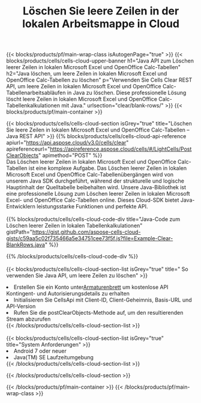 ﻿---
title:  Löschen Sie leere Zeilen in der lokalen Arbeitsmappe in Cloud
description: Cloud-APIs und SDKs zum Löschen leerer Zeilen unter Microsoft Excel und OpenOffice Calc. Löschen Sie leere Zeilen in lokalen Tabellenkalkulationen durch die Cells Cloud API. SDK-Unterstützungsarten von Entwicklungssprachen. Dazu gehören Android, C#, Go, Java, NodeJS, Perl, PHP, Python, Ruby und Swift.
url: /de/java/clear/blank-rows/
---
{{< blocks/products/pf/main-wrap-class isAutogenPage="true" >}}
{{< blocks/products/cells/cells-cloud-upper-banner h1="Java API zum Löschen leerer Zeilen in lokalen Microsoft Excel und OpenOffice Calc-Tabellen" h2="Java löschen, um leere Zeilen in lokalen Microsoft Excel und OpenOffice Calc-Tabellen zu löschen" p="Verwenden Sie Cells Clear REST API, um leere Zeilen in lokalen Microsoft Excel und OpenOffice Calc-Tabellenarbeitsabläufen in Java zu löschen. Diese professionelle Lösung löscht leere Zeilen in lokalen Microsoft Excel und OpenOffice Calc-Tabellenkalkulationen mit Java." urlsection="clear/blank-rows/" >}}
{{< blocks/products/pf/main-container >}}

{{< blocks/products/cells/cells-cloud-section isGrey="true" title="Löschen Sie leere Zeilen in lokalen Microsoft Excel und OpenOffice Calc-Tabellen – Java REST API" >}}
{{% blocks/products/cells/cells-cloud-api-reference apiurl="https://api.aspose.cloud/v3.0/cells/clear" apireferenceurl="https://apireference.aspose.cloud/cells/#/LightCells/PostClearObjects" apimethod="POST" %}}
<br/>
Das Löschen leerer Zeilen in lokalen Microsoft Excel und OpenOffice Calc-Tabellen ist eine komplexe Aufgabe. Das Löschen leerer Zeilen in lokalen Microsoft Excel und OpenOffice Calc-Tabellenübergängen wird von unserem Java SDK durchgeführt, während der strukturelle und logische Hauptinhalt der Quelltabelle beibehalten wird. Unsere Java-Bibliothek ist eine professionelle Lösung zum Löschen leerer Zeilen in lokalen Microsoft Excel- und OpenOffice Calc-Tabellen online. Dieses Cloud-SDK bietet Java-Entwicklern leistungsstarke Funktionen und perfekte API.
<br/>
<br/>
{{% blocks/products/cells/cells-cloud-code-div title="Java-Code zum Löschen leerer Zeilen in lokalen Tabellenkalkulationen" gistPath="https://gist.github.com/aspose-cells-cloud-gists/c59aa5c02f735466a5e34751cee73f5f.js?file=Example-Clear-BlankRows.java" %}}
  
{{% /blocks/products/cells/cells-cloud-code-div %}}
<br/>
<br/>
{{< blocks/products/cells/cells-cloud-section-list isGrey="true" title=" So verwenden Sie Java API, um leere Zeilen zu löschen" >}}
<li> Erstellen Sie ein Konto unter<a href="https://dashboard.aspose.cloud/">Armaturenbrett</a> um kostenlose API Kontingent- und Autorisierungsdetails zu erhalten</li>
<li>Initialisieren Sie CellsApi mit Client-ID, Client-Geheimnis, Basis-URL und API-Version</li>
<li>Rufen Sie die postClearObjects-Methode auf, um den resultierenden Stream abzurufen</li>
{{< /blocks/products/cells/cells-cloud-section-list >}}
<br/>
<br/>
{{< blocks/products/cells/cells-cloud-section-list isGrey="true" title="System Anforderungen" >}}
<li>Android 7 oder neuer</li>
<li>Java(TM) SE Laufzeitumgebung</li>
{{< /blocks/products/cells/cells-cloud-section-list >}}

{{< /blocks/products/cells/cells-cloud-section >}}

{{< /blocks/products/pf/main-container >}}
{{< /blocks/products/pf/main-wrap-class >}}
